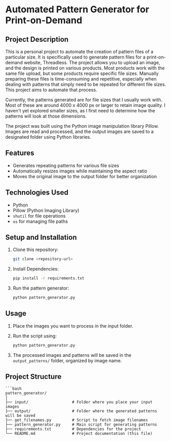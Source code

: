 # Automated Pattern Generator for Print-on-Demand

## Project Description

This is a personal project to automate the creation of pattern files of a particular size. It is specifically used to generate pattern files for a print-on-demand website, Threadless. The project allows you to upload an image, and the design is printed on various products. Most products work with the same file upload, but some products require specific file sizes. Manually preparing these files is time-consuming and repetitive, especially when dealing with patterns that simply need to be repeated for different file sizes. This project aims to automate that process.

Currently, the patterns generated are for file sizes that I usually work with. Most of these are around 4000 x 4000 px or larger to retain image quality. I haven't yet explored smaller sizes, as I first need to determine how the patterns will look at those dimensions.

The project was built using the Python image manipulation library Pillow. Images are read and processed, and the output images are saved to a designated folder using Python libraries.

## Features

- Generates repeating patterns for various file sizes
- Automatically resizes images while maintaining the aspect ratio
- Moves the original image to the output folder for better organization

## Technologies Used

- Python
- Pillow (Python Imaging Library)
- `shutil` for file operations
- `os` for managing file paths

## Setup and Installation

1. Clone this repository:
   ```bash
   git clone <repository-url>

2. Install Dependencies:
    ```bash
    pip install -r requirements.txt

3. Run the pattern generator:
    ```bash
    python pattern_generator.py

## Usage
1. Place the images you want to process in the input folder.

2. Run the script using:
    ```bash
    python pattern_generator.py

3. The processed images and patterns will be saved in the `output_patterns/` folder, organized by image name.

## Project Structure
    ```bash
    pattern_generator/
    │
    ├── input/                   # Folder where you place your input images
    ├── output/                  # Folder where the generated patterns will be saved
    ├── get_filenames.py         # Script to fetch image filenames
    ├── pattern_generator.py     # Main script for generating patterns
    ├── requirements.txt         # Dependencies for the project
    └── README.md                # Project documentation (this file)

